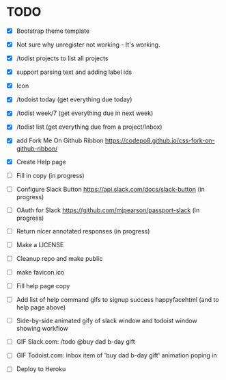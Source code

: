# TODO

- [X] Bootstrap theme template
- [X] Not sure why unregister not working - It's working.
- [X] /todist projects to list all projects
- [X] support parsing text and adding label ids
- [X] Icon
- [X] /todoist today (get everything due today)
- [X] /todist week/7 (get everything due in next week)
- [X] /todist list (get everything due from a project/Inbox)
- [X] add Fork Me On Github Ribbon https://codepo8.github.io/css-fork-on-github-ribbon/
- [X] Create Help page

- [ ] Fill in copy (in progress)
- [ ] Configure Slack Button https://api.slack.com/docs/slack-button (in progress)
 - [ ] OAuth for Slack https://github.com/mjpearson/passport-slack (in progress)
- [ ] Return nicer annotated responses (in progress)
- [ ] Make a LICENSE
- [ ] Cleanup repo and make public
- [ ] make favicon.ico
- [ ] Fill help page copy
- [ ] Add list of help command gifs to signup success happyfacehtml (and to help page above)
- [ ] Side-by-side animated gify of slack window and todoist window showing workflow
- [ ] GIF Slack.com: /todo @buy dad b-day gift
- [ ] GIF Todoist.com: inbox item of 'buy dad b-day gift' animation poping in
- [ ] Deploy to Heroku
